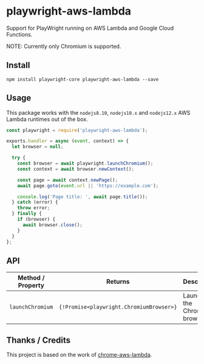 # playwright-aws-lambda

Support for PlayWright running on AWS Lambda and Google Cloud Functions.

NOTE: Currently only Chromium is supported.

## Install

```shell
npm install playwright-core playwright-aws-lambda --save
```

## Usage

This package works with the `nodejs8.10`, `nodejs10.x` and `nodejs12.x` AWS
Lambda runtimes out of the box.

```javascript
const playwright = require('playwright-aws-lambda');

exports.handler = async (event, context) => {
  let browser = null;

  try {
    const browser = await playwright.launchChromium();
    const context = await browser.newContext();

    const page = await context.newPage();
    await page.goto(event.url || 'https://example.com');

    console.log('Page title: ', await page.title());
  } catch (error) {
    throw error;
  } finally {
    if (browser) {
      await browser.close();
    }
  }
};
```

## API

| Method / Property | Returns                                  | Description                    |
| ----------------- | ---------------------------------------- | ------------------------------ |
| `launchChromium`  | `{!Promise<playwright.ChromiumBrowser>}` | Launches the Chromium browser. |

## Thanks / Credits

This project is based on the work of
[chrome-aws-lambda](https://github.com/alixaxel/chrome-aws-lambda).
